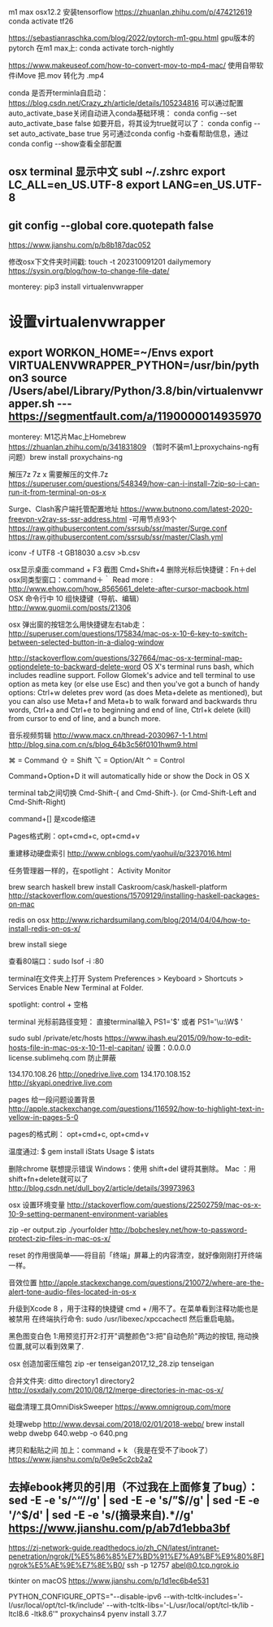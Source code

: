 m1 max osx12.2 安装tensorflow
https://zhuanlan.zhihu.com/p/474212619
conda activate tf26

https://sebastianraschka.com/blog/2022/pytorch-m1-gpu.html
gpu版本的pytorch 在m1 max上:
conda activate torch-nightly

https://www.makeuseof.com/how-to-convert-mov-to-mp4-mac/
使用自带软件iMove 把.mov 转化为 .mp4

conda 是否开terminla自启动：
https://blog.csdn.net/Crazy_zh/article/details/105234816
可以通过配置auto_activate_base关闭自动进入conda基础环境：
conda config --set auto_activate_base false
如要开启，将其设为true就可以了：
conda config --set auto_activate_base true
另可通过conda config -h查看帮助信息，通过conda config --show查看全部配置


osx terminal 显示中文
subl ~/.zshrc
export LC_ALL=en_US.UTF-8 
export LANG=en_US.UTF-8
-
git config --global core.quotepath false
-
https://www.jianshu.com/p/b8b187dac052


修改osx下文件夹时间戳:
touch -t 202310091201  dailymemory
https://sysin.org/blog/how-to-change-file-date/

monterey:
pip3 install virtualenvwrapper

# 设置virtualenvwrapper
export WORKON_HOME=~/Envs
export VIRTUALENVWRAPPER_PYTHON=/usr/bin/python3
source /Users/abel/Library/Python/3.8/bin/virtualenvwrapper.sh
---   https://segmentfault.com/a/1190000014935970 
-

monterey:
M1芯片Mac上Homebrew https://zhuanlan.zhihu.com/p/341831809
（暂时不装m1上proxychains-ng有问题）brew install proxychains-ng


解压7z
7z x 需要解压的文件.7z
https://superuser.com/questions/548349/how-can-i-install-7zip-so-i-can-run-it-from-terminal-on-os-x

Surge、Clash客户端托管配置地址
https://www.butnono.com/latest-2020-freevpn-v2ray-ss-ssr-address.html
-可用节点93个
https://raw.githubusercontent.com/ssrsub/ssr/master/Surge.conf
https://raw.githubusercontent.com/ssrsub/ssr/master/Clash.yml


iconv -f UTF8 -t GB18030 a.csv >b.csv


osx显示桌面:command + F3
截图  Cmd+Shift+4
删除光标后快捷键：Fn＋del
osx同类型窗口：command＋｀
Read more : http://www.ehow.com/how_8565661_delete-after-cursor-macbook.html
OSX 命令行中 10 组快捷键（导航、编辑）
http://www.guomii.com/posts/21306

osx 弹出窗的按钮怎么用快捷键左右tab走：
http://superuser.com/questions/175834/mac-os-x-10-6-key-to-switch-between-selected-button-in-a-dialog-window

http://stackoverflow.com/questions/327664/mac-os-x-terminal-map-optiondelete-to-backward-delete-word
OS X's terminal runs bash, which includes readline support. Follow Glomek's advice and tell terminal to use option as meta key (or else use Esc) and then you've got a bunch of handy options: Ctrl+w deletes prev word (as does Meta+delete as mentioned), but you can also use Meta+f and Meta+b to walk forward and backwards thru words, Ctrl+a and Ctrl+e to beginning and end of line, Ctrl+k delete (kill) from cursor to end of line, and a bunch more.


音乐视频剪辑
http://www.macx.cn/thread-2030967-1-1.html
http://blog.sina.com.cn/s/blog_64b3c56f0101hwm9.html

⌘ = Command
⇧ = Shift
⌥ = Option/Alt
⌃ = Control

Command+Option+D it will automatically hide or show the Dock in OS X

terminal tab之间切换
 Cmd-Shift-{ and Cmd-Shift-}. (or Cmd-Shift-Left and Cmd-Shift-Right)

command+[] 是xcode缩进

Pages格式刷：opt+cmd+c, opt+cmd+v

重建移动硬盘索引
http://www.cnblogs.com/yaohuil/p/3237016.html

任务管理器一样的，在spotlight：
Activity Monitor

brew search haskell
brew install Caskroom/cask/haskell-platform
http://stackoverflow.com/questions/15709129/installing-haskell-packages-on-mac

redis on osx
http://www.richardsumilang.com/blog/2014/04/04/how-to-install-redis-on-os-x/

brew install siege

查看80端口：sudo lsof -i :80

terminal在文件夹上打开
System Preferences > Keyboard > Shortcuts > Services
Enable New Terminal at Folder. 

spotlight: control + 空格

terminal 光标前路径变短：
直接terminal输入 PS1='$' 或者 PS1='\u:\W\$ ' 

sudo subl /private/etc/hosts
https://www.ihash.eu/2015/09/how-to-edit-hosts-file-in-mac-os-x-10-11-el-capitan/
设置：0.0.0.0 license.sublimehq.com 防止屏蔽

134.170.108.26  http://onedrive.live.com
134.170.108.152 http://skyapi.onedrive.live.com

pages 给一段问题设置背景
http://apple.stackexchange.com/questions/116592/how-to-highlight-text-in-yellow-in-pages-5-0

pages的格式刷： opt+cmd+c, opt+cmd+v 

温度通过:
$ gem install iStats
Usage
$ istats

删除chrome 联想提示错误
Windows：使用 shift+del 键将其删除。
Mac ：用shift+fn+delete就可以了
http://blog.csdn.net/dull_boy2/article/details/39973963

osx 设置环境变量
http://stackoverflow.com/questions/22502759/mac-os-x-10-9-setting-permanent-environment-variables

zip -er output.zip ./yourfolder
http://bobchesley.net/how-to-password-protect-zip-files-in-mac-os-x/

reset  的作用很简单——将目前「终端」屏幕上的内容清空，就好像刚刚打开终端一样。

音效位置
http://apple.stackexchange.com/questions/210072/where-are-the-alert-tone-audio-files-located-in-os-x


升级到Xcode 8 ，用于注释的快捷键 cmd + /用不了。在菜单看到注释功能也是被禁用
在终端执行命令:
sudo /usr/libexec/xpccachectl
然后重启电脑。

黑色图变白色
1:用预览打开2:打开"调整颜色"3:把"自动色阶"两边的按钮, 拖动换位置,就可以看到效果了.

osx 创造加密压缩包
zip -er tenseigan2017_12_28.zip tenseigan

合并文件夹: ditto directory1 directory2
http://osxdaily.com/2010/08/12/merge-directories-in-mac-os-x/

磁盘清理工具OmniDiskSweeper
https://www.omnigroup.com/more

处理webp
http://www.devsai.com/2018/02/01/2018-webp/
brew install webp
dwebp 640.webp -o 640.png

拷贝和黏贴之间 加上：command + k （我是在受不了ibook了）
https://www.jianshu.com/p/0e9e5c2cb2a2

去掉ebook拷贝的引用（不过我在上面修复了bug）：
sed -E -e 's/^“//g' | sed -E -e 's/”$//g' | sed -E -e '/^$/d' | sed -E -e 's/(摘录来自).*//g'
https://www.jianshu.com/p/ab7d1ebba3bf
-
https://zj-network-guide.readthedocs.io/zh_CN/latest/intranet-penetration/ngrok/[%E5%86%85%E7%BD%91%E7%A9%BF%E9%80%8F]ngrok%E5%AE%9E%E7%8E%B0/
ssh -p 12757 abel@0.tcp.ngrok.io


tkinter on macOS
https://www.jianshu.com/p/1d1ec6b4e531

PYTHON_CONFIGURE_OPTS="--disable-ipv6 --with-tcltk-includes='-I/usr/local/opt/tcl-tk/include'
 --with-tcltk-libs='-L/usr/local/opt/tcl-tk/lib -ltcl8.6 -ltk8.6'" proxychains4 pyenv install 3.7.7